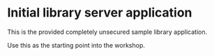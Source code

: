 # Initial library server application

This is the provided completely unsecured sample library application.

Use this as the starting point into the workshop.
